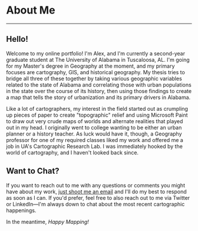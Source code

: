 # About Me
---

## Hello!
Welcome to my online portfolio! I'm Alex, and I'm currently a second-year graduate student at The University of Alabama in Tuscaloosa, AL. I'm going for my Master's degree in Geography at the moment, and my primary focuses are cartography, GIS, and historical geography. My thesis tries to bridge all three of these together by taking various geographic variables related to the state of Alabama and correlating those with urban populations in the state over the course of its history, then using those findings to create a map that tells the story of urbanization and its primary drivers in Alabama. 

Like a lot of cartographers, my interest in the field started out as crumpling up pieces of paper to create "topographic" relief and using Microsoft Paint to draw out very crude maps of worlds and alternate realities that played out in my head. I originally went to college wanting to be either an urban planner or a history teacher. As luck would have it, though, a Geography professor for one of my required classes liked my work and offered me a job in UA's Cartographic Research Lab. I was immediately hooked by the world of cartography, and I haven't looked back since.

## Want to Chat?
If you want to reach out to me with any questions or comments you might have about my work, [just shoot me an email](mailto:acfries@crimson.ua.edu) and I'll do my best to respond as soon as I can. If you'd prefer, feel free to also reach out to me via Twitter or LinkedIn—I'm always down to chat about the most recent cartographic happenings. 

In the meantime, *Happy Mapping!*
